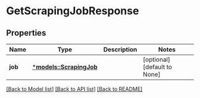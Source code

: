 # GetScrapingJobResponse

## Properties
Name | Type | Description | Notes
------------ | ------------- | ------------- | -------------
**job** | [***models::ScrapingJob**](ScrapingJob.md) |  | [optional] [default to None]

[[Back to Model list]](../README.md#documentation-for-models) [[Back to API list]](../README.md#documentation-for-api-endpoints) [[Back to README]](../README.md)


